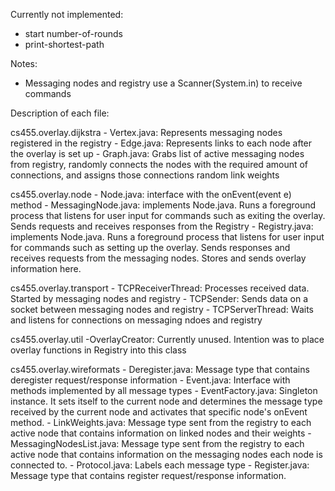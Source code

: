 Currently not implemented:
* start number-of-rounds
* print-shortest-path

Notes:
* Messaging nodes and registry use a Scanner(System.in) to receive commands

Description of each file:

cs455.overlay.dijkstra
	- Vertex.java: Represents messaging nodes registered in the registry
	- Edge.java: Represents links to each node after the overlay is set up
	- Graph.java: Grabs list of active messaging nodes from registry, randomly connects the nodes with the required amount of connections, and assigns those connections random link weights

cs455.overlay.node
	- Node.java: interface with the onEvent(event e) method
	- MessagingNode.java: implements Node.java. Runs a foreground process that listens for user input for commands such as exiting the overlay. Sends requests and receives responses from the Registry
	- Registry.java: implements Node.java. Runs a foreground process that listens for user input for commands such as setting up the overlay. Sends responses and receives requests from the messaging nodes. Stores and sends overlay information here.


cs455.overlay.transport
	- TCPReceiverThread: Processes received data. Started by messaging nodes and registry
	- TCPSender: Sends data on a socket between messaging nodes and registry
	- TCPServerThread: Waits and listens for connections on messaging ndoes and registry

cs455.overlay.util
	-OverlayCreator: Currently unused. Intention was to place overlay functions in Registry into this class

cs455.overlay.wireformats
	- Deregister.java: Message type that contains deregister request/response information
	- Event.java: Interface with methods implemented by all message types
	- EventFactory.java: Singleton instance. It sets itself to the current node and determines the message type received by the current node and activates that specific node's onEvent method.
	- LinkWeights.java: Message type sent from the registry to each active node that contains information on linked nodes and their weights
	- MessagingNodesList.java: Message type sent from the registry to each active node that contains information on the messaging nodes each node is connected to.
	- Protocol.java: Labels each message type
	- Register.java: Message type that contains register request/response information. 
